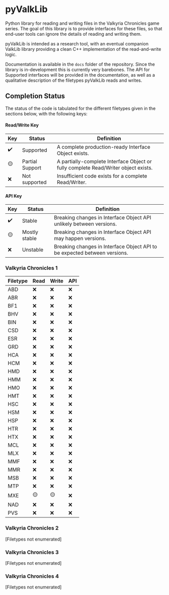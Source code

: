 # pyValkLib
Python library for reading and writing files in the Valkyria Chronicles game series. The goal of this library is to provide interfaces for these files, so that end-user tools can ignore the details of reading and writing them.

pyValkLib is intended as a research tool, with an eventual companion ValkLib library providing a clean C++ implementation of the read-and-write logic.

Documentation is available in the `docs` folder of the repository. Since the library is in-development this is currently very barebones. The API for Supported interfaces will be provided in the documentation, as well as a qualitative description of the filetypes pyValkLib reads and writes.

## Completion Status
The status of the code is tabulated for the different filetypes given in the sections below, with the following keys:

#### Read/Write Key
| Key | Status | Definition |
| --- | --- | --- |
|✔️| Supported | A complete production-ready Interface Object exists.|
|🟡| Partial Support | A partially-complete Interface Object or fully complete Read/Writer object exists.|
|❌| Not supported | Insufficient code exists for a complete Read/Writer. |

#### API Key
| Key | Status | Definition |
| --- | --- | --- |
|✔️| Stable | Breaking changes in Interface Object API unlikely between versions.|
|🟡| Mostly stable | Breaking changes in Interface Object API may happen versions.|
|❌| Unstable | Breaking changes in Interface Object API to be expected between versions. |

### Valkyria Chronicles 1

| Filetype | Read | Write | API 
| --- | --- | ---| -- |
| ABD | ❌ | ❌ | ❌ | 
| ABR | ❌ | ❌ | ❌ | 
| BF1 | ❌ | ❌ | ❌ | 
| BHV | ❌ | ❌ | ❌ | 
| BIN | ❌ | ❌ | ❌ | 
| CSD | ❌ | ❌ | ❌ | 
| ESR | ❌ | ❌ | ❌ | 
| GRD | ❌ | ❌ | ❌ | 
| HCA | ❌ | ❌ | ❌ | 
| HCM | ❌ | ❌ | ❌ | 
| HMD | ❌ | ❌ | ❌ | 
| HMM | ❌ | ❌ | ❌ | 
| HMO | ❌ | ❌ | ❌ | 
| HMT | ❌ | ❌ | ❌ | 
| HSC | ❌ | ❌ | ❌ | 
| HSM | ❌ | ❌ | ❌ | 
| HSP | ❌ | ❌ | ❌ | 
| HTR | ❌ | ❌ | ❌ | 
| HTX | ❌ | ❌ | ❌ | 
| MCL | ❌ | ❌ | ❌ | 
| MLX | ❌ | ❌ | ❌ | 
| MMF | ❌ | ❌ | ❌ | 
| MMR | ❌ | ❌ | ❌ | 
| MSB | ❌ | ❌ | ❌ | 
| MTP | ❌ | ❌ | ❌ | 
| MXE | 🟡 | 🟡 | ❌ | 
| NAD | ❌ | ❌ | ❌ | 
| PVS | ❌ | ❌ | ❌ | 


### Valkyria Chronicles 2

[Filetypes not enumerated]

### Valkyria Chronicles 3

[Filetypes not enumerated]

### Valkyria Chronicles 4

[Filetypes not enumerated]
 
